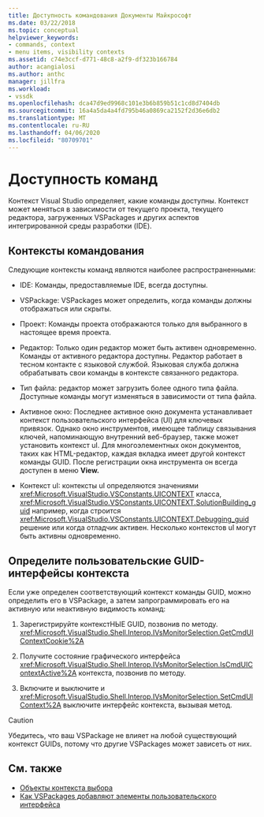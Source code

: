 ```yaml
---
title: Доступность командования Документы Майкрософт
ms.date: 03/22/2018
ms.topic: conceptual
helpviewer_keywords:
- commands, context
- menu items, visibility contexts
ms.assetid: c74e3ccf-d771-48c8-a2f9-df323b166784
author: acangialosi
ms.author: anthc
manager: jillfra
ms.workload:
- vssdk
ms.openlocfilehash: dca47d9ed9968c101e3b6b859b51c1cd8d7404db
ms.sourcegitcommit: 16a4a5da4a4fd795b46a0869ca2152f2d36e6db2
ms.translationtype: MT
ms.contentlocale: ru-RU
ms.lasthandoff: 04/06/2020
ms.locfileid: "80709701"
---
```

# <a name="command-availability"></a>Доступность команд

Контекст Visual Studio определяет, какие команды доступны. Контекст может меняться в зависимости от текущего проекта, текущего редактора, загруженных VSPackages и других аспектов интегрированной среды разработки (IDE).

## <a name="command-contexts"></a>Контексты командования

Следующие контексты команд являются наиболее распространенными:

- IDE: Команды, предоставляемые IDE, всегда доступны.

- VSPackage: VSPackages может определить, когда команды должны отображаться или скрыты.

- Проект: Команды проекта отображаются только для выбранного в настоящее время проекта.

- Редактор: Только один редактор может быть активен одновременно. Команды от активного редактора доступны. Редактор работает в тесном контакте с языковой службой. Языковая служба должна обрабатывать свои команды в контексте связанного редактора.

- Тип файла: редактор может загрузить более одного типа файла. Доступные команды могут изменяться в зависимости от типа файла.

- Активное окно: Последнее активное окно документа устанавливает контекст пользовательского интерфейса (UI) для ключевых привязок. Однако окно инструментов, имеющее таблицу связывания ключей, напоминающую внутренний веб-браузер, также может установить контекст uI. Для многоэлементных окон документов, таких как HTML-редактор, каждая вкладка имеет другой контекст команды GUID. После регистрации окна инструмента он всегда доступен в меню **View.**

- Контекст uI: контексты uI определяются значениями <xref:Microsoft.VisualStudio.VSConstants.UICONTEXT> класса, <xref:Microsoft.VisualStudio.VSConstants.UICONTEXT.SolutionBuilding_guid> например, когда строится <xref:Microsoft.VisualStudio.VSConstants.UICONTEXT.Debugging_guid> решение или когда отладчик активен. Несколько контекстов uI могут быть активны одновременно.

## <a name="define-custom-context-guids"></a>Определите пользовательские GUID-интерфейсы контекста

Если уже определен соответствующий контекст команды GUID, можно определить его в VSPackage, а затем запрограммировать его на активную или неактивную видимость команд:

1. Зарегистрируйте контекстНЫЕ GUID, позвонив по методу. <xref:Microsoft.VisualStudio.Shell.Interop.IVsMonitorSelection.GetCmdUIContextCookie%2A>

2. Получите состояние графического интерфейса <xref:Microsoft.VisualStudio.Shell.Interop.IVsMonitorSelection.IsCmdUIContextActive%2A> контекста, позвонив по методу.

3. Включите и выключите и <xref:Microsoft.VisualStudio.Shell.Interop.IVsMonitorSelection.SetCmdUIContext%2A> выключите интерфейс контекста, вызывая метод.

> [!CAUTION]
> Убедитесь, что ваш VSPackage не влияет на любой существующий контекст GUIDs, потому что другие VSPackages может зависеть от них.

## <a name="see-also"></a>См. также

- [Объекты контекста выбора](../../extensibility/internals/selection-context-objects.md)
- [Как VSPackages добавляют элементы пользовательского интерфейса](../../extensibility/internals/how-vspackages-add-user-interface-elements.md)
